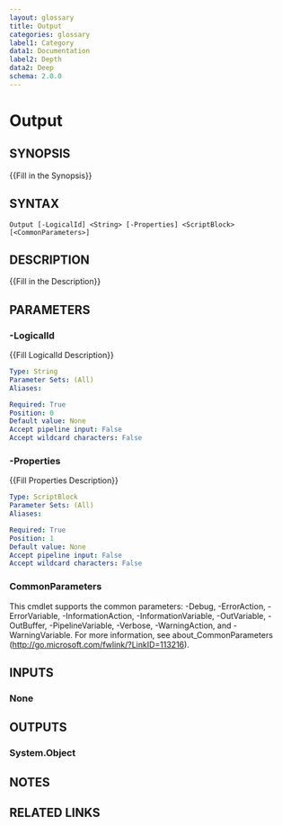 ```yaml
---
layout: glossary
title: Output
categories: glossary
label1: Category
data1: Documentation
label2: Depth
data2: Deep
schema: 2.0.0
---
```


# Output

## SYNOPSIS
{{Fill in the Synopsis}}

## SYNTAX

```
Output [-LogicalId] <String> [-Properties] <ScriptBlock> [<CommonParameters>]
```

## DESCRIPTION
{{Fill in the Description}}

## PARAMETERS

### -LogicalId
{{Fill LogicalId Description}}

```yaml
Type: String
Parameter Sets: (All)
Aliases:

Required: True
Position: 0
Default value: None
Accept pipeline input: False
Accept wildcard characters: False
```

### -Properties
{{Fill Properties Description}}

```yaml
Type: ScriptBlock
Parameter Sets: (All)
Aliases:

Required: True
Position: 1
Default value: None
Accept pipeline input: False
Accept wildcard characters: False
```

### CommonParameters
This cmdlet supports the common parameters: -Debug, -ErrorAction, -ErrorVariable, -InformationAction, -InformationVariable, -OutVariable, -OutBuffer, -PipelineVariable, -Verbose, -WarningAction, and -WarningVariable.
For more information, see about_CommonParameters (http://go.microsoft.com/fwlink/?LinkID=113216).

## INPUTS

### None


## OUTPUTS

### System.Object

## NOTES

## RELATED LINKS
